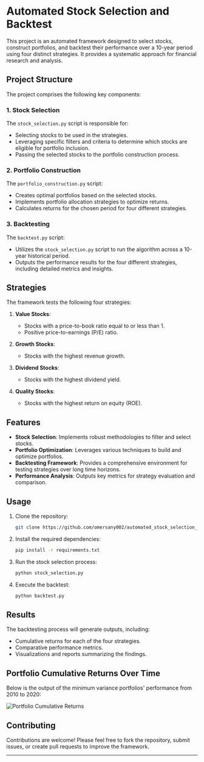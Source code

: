 # Automated Stock Selection and Backtest

This project is an automated framework designed to select stocks, construct portfolios, and backtest their performance over a 10-year period using four distinct strategies. It provides a systematic approach for financial research and analysis.

## Project Structure

The project comprises the following key components:

### 1. **Stock Selection**
The `stock_selection.py` script is responsible for:
- Selecting stocks to be used in the strategies.
- Leveraging specific filters and criteria to determine which stocks are eligible for portfolio inclusion.
- Passing the selected stocks to the portfolio construction process.

### 2. **Portfolio Construction**
The `portfolio_construction.py` script:
- Creates optimal portfolios based on the selected stocks.
- Implements portfolio allocation strategies to optimize returns.
- Calculates returns for the chosen period for four different strategies.

### 3. **Backtesting**
The `backtest.py` script:
- Utilizes the `stock_selection.py` script to run the algorithm across a 10-year historical period.
- Outputs the performance results for the four different strategies, including detailed metrics and insights.

## Strategies

The framework tests the following four strategies:

1. **Value Stocks**:
   - Stocks with a price-to-book ratio equal to or less than 1.
   - Positive price-to-earnings (P/E) ratio.

2. **Growth Stocks**:
   - Stocks with the highest revenue growth.

3. **Dividend Stocks**:
   - Stocks with the highest dividend yield.

4. **Quality Stocks**:
   - Stocks with the highest return on equity (ROE).

## Features

- **Stock Selection**: Implements robust methodologies to filter and select stocks.
- **Portfolio Optimization**: Leverages various techniques to build and optimize portfolios.
- **Backtesting Framework**: Provides a comprehensive environment for testing strategies over long time horizons.
- **Performance Analysis**: Outputs key metrics for strategy evaluation and comparison.

## Usage

1. Clone the repository:
   ```bash
   git clone https://github.com/omersany002/automated_stock_selection_and_backtest.git
   ```
2. Install the required dependencies:
   ```bash
   pip install -r requirements.txt
   ```
3. Run the stock selection process:
   ```bash
   python stock_selection.py
   ```
4. Execute the backtest:
   ```bash
   python backtest.py
   ```

## Results

The backtesting process will generate outputs, including:
- Cumulative returns for each of the four strategies.
- Comparative performance metrics.
- Visualizations and reports summarizing the findings.

## Portfolio Cumulative Returns Over Time

Below is the output of the minimum variance portfolios' performance from 2010 to 2020:

![Portfolio Cumulative Returns](https://github.com/user-attachments/assets/efbe4e45-8f93-47f3-a492-0f0a43a93a5a)



## Contributing
Contributions are welcome! Please feel free to fork the repository, submit issues, or create pull requests to improve the framework.

---

